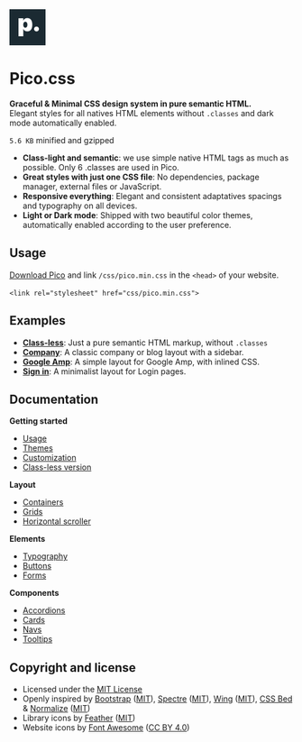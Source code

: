 
<a href="https://picocss.com/">
  <img src="docs/img/logo.svg" width="64" height="64">
</a>

# Pico.css

**Graceful & Minimal CSS design system in pure semantic HTML.**  
Elegant styles for all natives HTML elements without `.classes` and dark mode automatically enabled.

`5.6 KB` minified and gzipped

- **Class-light and semantic**: we use simple native HTML tags as much as possible. Only 6 .classes are used in Pico.
- **Great styles with just one CSS file**: No dependencies, package manager, external files or JavaScript.
- **Responsive everything**: Elegant and consistent adaptatives spacings and typography on all devices.
- **Light or Dark mode**: Shipped with two beautiful color themes, automatically enabled according to the user preference.

## Usage

[Download Pico](https://github.com/picocss/pico/archive/v1.0.0.zip) and link `/css/pico.min.css` in the `<head>` of your website.

``<link rel="stylesheet" href="css/pico.min.css">``

## Examples

- [**Class-less**](https://picocss.com/examples/classless/): Just a pure semantic HTML markup, without `.classes`
- [**Company**](https://picocss.com/examples/company/): A classic company or blog layout with a sidebar.
- [**Google Amp**](https://picocss.com/examples/google-amp/): A simple layout for Google Amp, with inlined CSS.
- [**Sign in**](https://picocss.com/examples/sign-in/): A minimalist layout for Login pages.

## Documentation

**Getting started**
- [Usage](https://picocss.com/docs/#start)
- [Themes](https://picocss.com/docs/#themes)
- [Customization](https://picocss.com/docs/#customization)
- [Class-less version](https://picocss.com/docs/#classless)

**Layout**
- [Containers](https://picocss.com/docs/#containers)
- [Grids](https://picocss.com/docs/#grids)
- [Horizontal scroller](https://picocss.com/docs/#scroller)

**Elements**
- [Typography](https://picocss.com/docs/#typography)
- [Buttons](https://picocss.com/docs/#buttons)
- [Forms](https://picocss.com/docs/#forms)

**Components**
- [Accordions](https://picocss.com/docs/#accordions)
- [Cards](https://picocss.com/docs/#cards)
- [Navs](https://picocss.com/docs/#navs)
- [Tooltips](https://picocss.com/docs/#tooltips)

## Copyright and license

- Licensed under the [MIT License](https://github.com/picocss/pico/blob/master/LICENSE.md)
- Openly inspired by [Bootstrap](https://github.com/twbs/bootstrap) ([MIT](https://github.com/twbs/bootstrap/blob/master/LICENSE)), [Spectre](https://github.com/picturepan2/spectre) ([MIT](https://github.com/picturepan2/spectre/blob/master/LICENSE)), [Wing](https://github.com/kbrsh/wing/) ([MIT](https://github.com/kbrsh/wing/blob/master/LICENSE)), [CSS Bed](https://github.com/ubershmekel/cssbed) & [Normalize](https://github.com/necolas/normalize.css/) ([MIT](https://github.com/necolas/normalize.css/blob/master/LICENSE.md))
- Library icons by [Feather](https://github.com/feathericons/feather) ([MIT](https://github.com/feathericons/feather/blob/master/LICENSE))
- Website icons by [Font Awesome](https://github.com/FortAwesome/Font-Awesome) ([CC BY 4.0](https://fontawesome.com/license/free))
